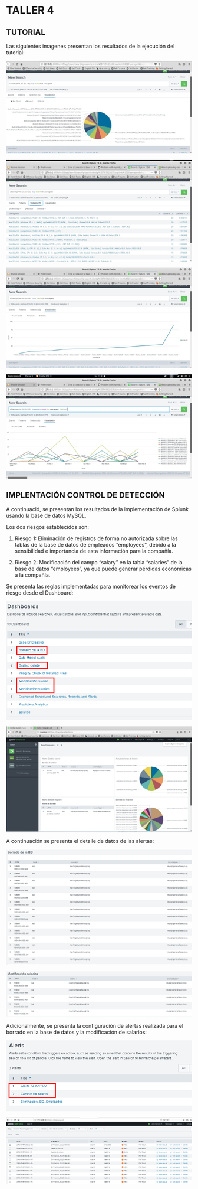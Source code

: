 # TALLER 4

## TUTORIAL

Las siguientes imagenes presentan los resultados de la ejecución del tutorial:

![1](./img/1.JPG)


![2](./img/2.JPG)


![3](./img/3.JPG)


![4](./img/4.JPG)

## IMPLENTACIÓN CONTROL DE DETECCIÓN

A continuació, se presentan los resultados de la implementación de Splunk usando la base de datos MySQL.

Los dos riesgos establecidos son:

1.	Riesgo 1: Eliminación de registros de forma no autorizada sobre las tablas de la base de datos de empleados “employees”, debido a la sensibilidad e importancia de esta  información para la compañía.

2.	Riesgo 2: Modificación del campo  “salary” en la tabla “salaries” de la base de datos “employees”, ya que puede generar pérdidas económicas a la compañía.

Se presenta las reglas implementadas para monitorear los eventos de riesgo desde el Dashboard:

![Dashboard](./img/Dashboard.png)

![Dashboard_2](./img/Dashboard_Splunk.PNG)

A continuación se presenta el detalle de datos de las alertas:

![Delete](./img/Delete_tabla.PNG)

![Delete](./img/Salario_tabla.PNG)

Adicionalmente, se presenta la configuración de alertas realizada para el borrado en la base de datos y la modificación de salarios:

![Alerta](./img/Alerts.png)

![Reporte_Alerta](./img/Alertar_reporte.PNG)
